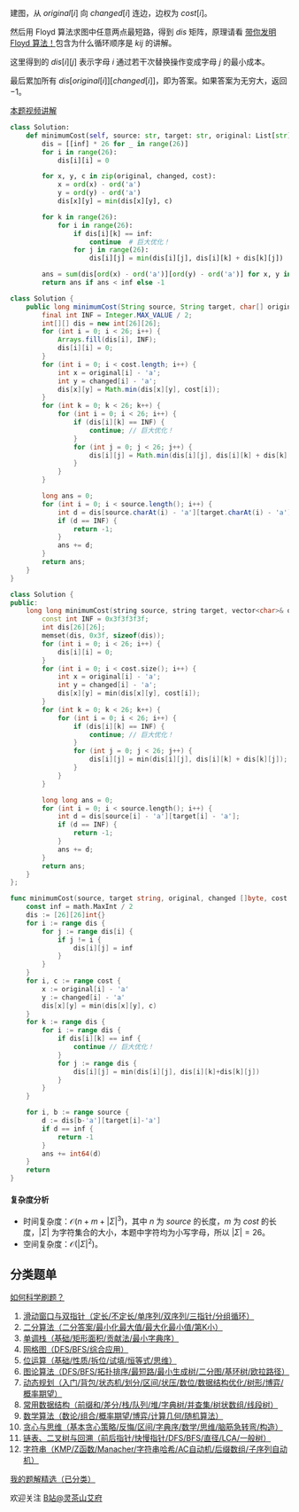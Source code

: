建图，从 $\textit{original}[i]$ 向 $\textit{changed}[i]$ 连边，边权为 $\textit{cost}[i]$。

然后用 Floyd 算法求图中任意两点最短路，得到 $\textit{dis}$ 矩阵，原理请看 [带你发明 Floyd 算法！](https://leetcode.cn/problems/find-the-city-with-the-smallest-number-of-neighbors-at-a-threshold-distance/solution/dai-ni-fa-ming-floyd-suan-fa-cong-ji-yi-m8s51/)包含为什么循环顺序是 $kij$ 的讲解。

这里得到的 $\textit{dis}[i][j]$ 表示字母 $i$ 通过若干次替换操作变成字母 $j$ 的最小成本。

最后累加所有 $\textit{dis}[\textit{original}[i]][\textit{changed}[i]]$，即为答案。如果答案为无穷大，返回 $-1$。

[本题视频讲解](https://www.bilibili.com/video/BV1rG411k72D/)

```py [sol-Python3]
class Solution:
    def minimumCost(self, source: str, target: str, original: List[str], changed: List[str], cost: List[int]) -> int:
        dis = [[inf] * 26 for _ in range(26)]
        for i in range(26):
            dis[i][i] = 0

        for x, y, c in zip(original, changed, cost):
            x = ord(x) - ord('a')
            y = ord(y) - ord('a')
            dis[x][y] = min(dis[x][y], c)

        for k in range(26):
            for i in range(26):
                if dis[i][k] == inf:
                    continue  # 巨大优化！
                for j in range(26):
                    dis[i][j] = min(dis[i][j], dis[i][k] + dis[k][j])

        ans = sum(dis[ord(x) - ord('a')][ord(y) - ord('a')] for x, y in zip(source, target))
        return ans if ans < inf else -1
```

```java [sol-Java]
class Solution {
    public long minimumCost(String source, String target, char[] original, char[] changed, int[] cost) {
        final int INF = Integer.MAX_VALUE / 2;
        int[][] dis = new int[26][26];
        for (int i = 0; i < 26; i++) {
            Arrays.fill(dis[i], INF);
            dis[i][i] = 0;
        }
        for (int i = 0; i < cost.length; i++) {
            int x = original[i] - 'a';
            int y = changed[i] - 'a';
            dis[x][y] = Math.min(dis[x][y], cost[i]);
        }
        for (int k = 0; k < 26; k++) {
            for (int i = 0; i < 26; i++) {
                if (dis[i][k] == INF) {
                    continue; // 巨大优化！
                }
                for (int j = 0; j < 26; j++) {
                    dis[i][j] = Math.min(dis[i][j], dis[i][k] + dis[k][j]);
                }
            }
        }

        long ans = 0;
        for (int i = 0; i < source.length(); i++) {
            int d = dis[source.charAt(i) - 'a'][target.charAt(i) - 'a'];
            if (d == INF) {
                return -1;
            }
            ans += d;
        }
        return ans;
    }
}
```

```cpp [sol-C++]
class Solution {
public:
    long long minimumCost(string source, string target, vector<char>& original, vector<char>& changed, vector<int>& cost) {
        const int INF = 0x3f3f3f3f;
        int dis[26][26];
        memset(dis, 0x3f, sizeof(dis));
        for (int i = 0; i < 26; i++) {
            dis[i][i] = 0;
        }
        for (int i = 0; i < cost.size(); i++) {
            int x = original[i] - 'a';
            int y = changed[i] - 'a';
            dis[x][y] = min(dis[x][y], cost[i]);
        }
        for (int k = 0; k < 26; k++) {
            for (int i = 0; i < 26; i++) {
                if (dis[i][k] == INF) {
                    continue; // 巨大优化！
                }
                for (int j = 0; j < 26; j++) {
                    dis[i][j] = min(dis[i][j], dis[i][k] + dis[k][j]);
                }
            }
        }

        long long ans = 0;
        for (int i = 0; i < source.length(); i++) {
            int d = dis[source[i] - 'a'][target[i] - 'a'];
            if (d == INF) {
                return -1;
            }
            ans += d;
        }
        return ans;
    }
};
```

```go [sol-Go]
func minimumCost(source, target string, original, changed []byte, cost []int) (ans int64) {
	const inf = math.MaxInt / 2
	dis := [26][26]int{}
	for i := range dis {
		for j := range dis[i] {
			if j != i {
				dis[i][j] = inf
			}
		}
	}
	for i, c := range cost {
		x := original[i] - 'a'
		y := changed[i] - 'a'
		dis[x][y] = min(dis[x][y], c)
	}
	for k := range dis {
		for i := range dis {
			if dis[i][k] == inf {
				continue // 巨大优化！
			}
			for j := range dis {
				dis[i][j] = min(dis[i][j], dis[i][k]+dis[k][j])
			}
		}
	}

	for i, b := range source {
		d := dis[b-'a'][target[i]-'a']
		if d == inf {
			return -1
		}
		ans += int64(d)
	}
	return
}
```

#### 复杂度分析

- 时间复杂度：$\mathcal{O}(n+m+|\Sigma|^3)$，其中 $n$ 为 $\textit{source}$ 的长度，$m$ 为 $\textit{cost}$ 的长度，$|\Sigma|$ 为字符集合的大小，本题中字符均为小写字母，所以 $|\Sigma|=26$。
- 空间复杂度：$\mathcal{O}(|\Sigma|^2)$。

## 分类题单

[如何科学刷题？](https://leetcode.cn/circle/discuss/RvFUtj/)

1. [滑动窗口与双指针（定长/不定长/单序列/双序列/三指针/分组循环）](https://leetcode.cn/circle/discuss/0viNMK/)
2. [二分算法（二分答案/最小化最大值/最大化最小值/第K小）](https://leetcode.cn/circle/discuss/SqopEo/)
3. [单调栈（基础/矩形面积/贡献法/最小字典序）](https://leetcode.cn/circle/discuss/9oZFK9/)
4. [网格图（DFS/BFS/综合应用）](https://leetcode.cn/circle/discuss/YiXPXW/)
5. [位运算（基础/性质/拆位/试填/恒等式/思维）](https://leetcode.cn/circle/discuss/dHn9Vk/)
6. [图论算法（DFS/BFS/拓扑排序/最短路/最小生成树/二分图/基环树/欧拉路径）](https://leetcode.cn/circle/discuss/01LUak/)
7. [动态规划（入门/背包/状态机/划分/区间/状压/数位/数据结构优化/树形/博弈/概率期望）](https://leetcode.cn/circle/discuss/tXLS3i/)
8. [常用数据结构（前缀和/差分/栈/队列/堆/字典树/并查集/树状数组/线段树）](https://leetcode.cn/circle/discuss/mOr1u6/)
9. [数学算法（数论/组合/概率期望/博弈/计算几何/随机算法）](https://leetcode.cn/circle/discuss/IYT3ss/)
10. [贪心与思维（基本贪心策略/反悔/区间/字典序/数学/思维/脑筋急转弯/构造）](https://leetcode.cn/circle/discuss/g6KTKL/)
11. [链表、二叉树与回溯（前后指针/快慢指针/DFS/BFS/直径/LCA/一般树）](https://leetcode.cn/circle/discuss/K0n2gO/)
12. [字符串（KMP/Z函数/Manacher/字符串哈希/AC自动机/后缀数组/子序列自动机）](https://leetcode.cn/circle/discuss/SJFwQI/)

[我的题解精选（已分类）](https://github.com/EndlessCheng/codeforces-go/blob/master/leetcode/SOLUTIONS.md)

欢迎关注 [B站@灵茶山艾府](https://space.bilibili.com/206214)
